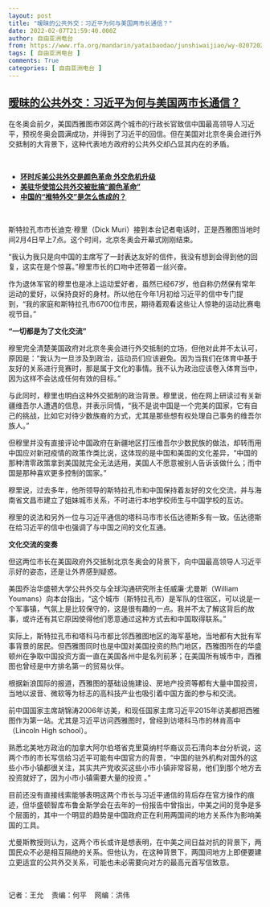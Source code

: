 ```yaml
---
layout: post
title: "暧昧的公共外交：习近平为何与美国两市长通信？"
date: 2022-02-07T21:59:40.000Z
author: 自由亚洲电台
from: https://www.rfa.org/mandarin/yataibaodao/junshiwaijiao/wy-02072022105322.html
tags: [ 自由亚洲电台 ]
comments: True
categories: [ 自由亚洲电台 ]
---
```

<!--1644271180000-->
[暧昧的公共外交：习近平为何与美国两市长通信？](https://www.rfa.org/mandarin/yataibaodao/junshiwaijiao/wy-02072022105322.html)
------

<div>
<p>在冬奥会前夕，美国西雅图市郊区两个城市的行政长官致信中国最高领导人习近平，预祝冬奥会圆满成功，并得到了习近平的回信。但在美国对北京冬奥会进行外交抵制的大背景下，这种代表地方政府的公共外交却凸显其内在的矛盾。</p><p><br/></p><ul><li><a href="https://www.rfa.org/mandarin/yataibaodao/junshiwaijiao/wy-05172021113629.html"><strong>环时斥美公共外交是颜色革命 外交危机升级</strong></a></li><li><strong><a href="https://www.rfa.org/mandarin/Xinwen/1-05162021114729.html">美驻华使馆公共外交被批搞“颜色革命”</a></strong></li><li><strong><a href="https://www.rfa.org/mandarin/yataibaodao/meiti/hj-10082020132116.html">中国的“推特外交”是怎么炼成的？</a></strong></li></ul><p><br/></p><p>斯特拉孔市市长迪克<span>·</span><span>穆里（</span><span>Dick Muri</span><span>）接到本台记者电话时，正是西雅图当地时间</span><span>2</span><span>月</span><span>4</span><span>日早上</span><span>7</span><span>点。这个时间，北京冬奥会开幕式刚刚结束。</span></p><p><span>“</span><span>我认为我只是向中国的主席写了一封表达友好的信件，我没有想到会得到他的回复，这实在是个惊喜。</span><span>”</span><span>穆里市长的口吻中还带着一丝兴奋。</span></p><p><span><span>作为退休军官的穆里也是冰上运动爱好者，虽然已经</span></span><span>67</span><span>岁，他自称仍然保有常年运动的爱好，以保持良好的身材。所以他在今年</span><span>1</span><span>月初给习近平的信中专门提到，</span><span>“</span><span>我的家庭和斯特拉孔市</span><span>6700</span><span>位市民，期待着观看这些让人惊艳的运动比赛电视节目。</span><span>”</span></p><p><strong><span>“</span></strong><strong><span>一切都是为了文化交流</span></strong><strong><span>”</span></strong></p><p><span><span>穆里完全清楚美国政府对北京冬奥会进行外交抵制的立场，但他对此并不太认可，原因是：</span></span><span>“</span><span>我认为一旦涉及到政治，运动员们应该避免。因为当我们在体育中基于友好的关系进行竞赛时，那是属于文化的事情。我不认为政治应该卷入体育当中，因为这样不会达成任何有效的目标。</span><span>”</span></p><p><span><span>与此同时，穆里也明白这种外交抵制的政治背景。穆里说，他在网上研读过有关新疆维吾尔人遭遇的信息，并表示同情，</span></span><span>“</span><span>我不是说中国是一个完美的国家，它有自己的挑战，比如它对待少数族裔的方式，尤其是那些想有权处理自己事务的维吾尔族人。</span><span>”</span></p><p><span><span>但穆里并没有直接评论中国政府在新疆地区打压维吾尔少数民族的做法，却转而用中国应对新冠疫情的政策作类比说，这体现的是中国和美国的文化差异，</span></span><span>“</span><span>中国的那种清零政策拿到美国就完全无法适用，美国人不愿意被别人告诉该做什么；而中国是那种喜欢更多控制的国家。</span><span>”</span></p><p><span><span>穆里说，过去多年，他所领导的斯特拉孔市和中国保持着友好的文化交流，并与海南省文昌市建立了姐妹城市关系，不时进行本地学校师生与中国学校的互访。</span></span></p><p><span><span>穆里的说法和另外一位与习近平通信的塔科马市市长伍达德斯多有一致。伍达德斯在给习近平的信中也强调了与中国之间的文化互通。</span></span></p><p><strong><span>文化交流的变奏</span></strong></p><p><span><span>但这两位市长在美国政府外交抵制北京冬奥会的背景下，向中国最高领导人习近平示好的姿态，还是让外界感到疑惑。</span></span></p><p><span><span>美国乔治华盛顿大学公共外交与全球沟通研究所主任威廉</span></span><span>·</span><span>尤曼斯（</span><span>William Youmans</span><span>）向本台指出，</span><span>“</span><span>这个城市（斯特拉孔市）是军队的住宿区，可以说是一个军事镇，气氛上是比较保守的，这是很有趣的一点。我并不太了解这背后的故事，或许还有其它原因使得他们愿意通过这种方式去和中国取得联系。</span><span>”</span></p><p><span><span>实际上，斯特拉孔市和塔科马市都比邻西雅图地区的海军基地，当地都有大批有军事背景的居民。但西雅图同时也是中国对美国投资的热门地区，西雅图所在的华盛顿州在争取中国投资方面一直在美国各州中是名列前茅；在美国所有城市中，西雅图也曾经是中方排名第一的贸易伙伴。</span></span></p><p><span><span>根据新浪国际的报道，西雅图的基础设施建设、房地产投资等都有大量中国投资，当地以波音、微软等为标志的高科技产业也吸引着中国方面的参与和交流。</span></span></p><p><span>前中国国家主席胡锦涛</span><span>2006</span><span>年访美，和现任国家主席习近平</span><span>2015</span><span>年访美都把西雅图作为第一站。尤其是习近平访问西雅图时，曾经到访塔科马市的林肯高中（</span><span>Lincoln High school</span><span>）。</span></p><p><span><span>熟悉北美地方政治的加拿大阿尔伯塔省克里莫纳村华裔议员石清向本台分析说，这两个市的市长写信给习近平可能有中国官方的背景，</span></span><span>“</span><span>中国的驻外机构对国外的这些小市小镇都很关注，其实共产党收买这些小市小镇非常容易，他们到那个地方去投资就好了，因为小市小镇需要大量的投资</span><span> <span>。</span></span><span>”</span></p><p><span>目前<span>还没有直接线索能够表明这两个市长与习近平通信的背后存在官方操作的痕迹，但华盛顿智库布鲁金斯学会在去年的一份报告中曾指出，中美之间的竞争是多个层面的，其中一个明显的趋势是中国政府正在利用两国间的地方关系作为影响美国的工具。</span></span></p><p><span><span>尤曼斯教授则认为，这两个市长或许是想表明，在中美之间日益对抗的背景下，两国民众不必是相互隔绝的关系。但他认为，在这种背景下，两国间地方上即便要建立更适宜的公共外交关系，可能也未必需要向对方的最高元首写信致意。</span></span></p><p><br/></p><p><span><span>记者：王允    责编：何平    网编：洪伟<br/></span></span></p>
</div>
